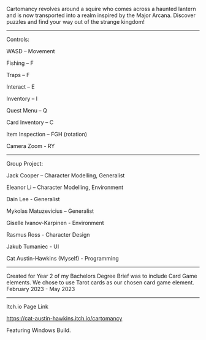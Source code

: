
Cartomancy revolves around a squire who comes across a haunted lantern and is now transported into a realm inspired by the Major Arcana. Discover puzzles and find your way out of the strange kingdom! 

_________
Controls:

WASD – Movement 

Fishing – F 

Traps – F 

Interact – E 

Inventory – I 

Quest Menu – Q 

Card Inventory – C 

Item Inspection – FGH (rotation) 

Camera Zoom - RY 


_________
Group Project:

Jack Cooper – Character Modelling, Generalist

Eleanor Li – Character Modelling, Environment 

Dain Lee - Generalist 

Mykolas Matuzevicius – Generalist

Giselle Ivanov-Karpinen - Environment

Rasmus Ross - Character Design

Jakub Tumaniec - UI

Cat Austin-Hawkins (Myself) - Programming


_________



Created for Year 2 of my Bachelors Degree
Brief was to include Card Game elements. We chose to use Tarot cards as our chosen card game element.
February 2023 - May 2023
 _________
Itch.io Page Link

https://cat-austin-hawkins.itch.io/cartomancy

Featuring Windows Build.
